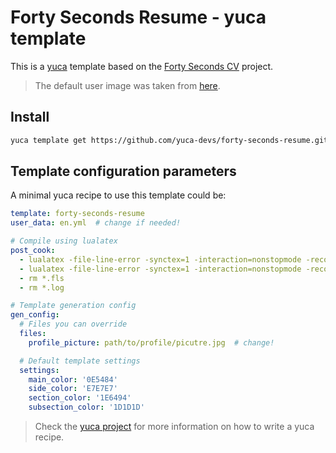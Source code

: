 # Forty Seconds Resume - yuca template

This is a [yuca](https://github.com/yuca-devs/yuca) template based on the [Forty
Seconds CV](https://github.com/PandaScience/FortySecondsCV) project.

> The default user image was taken from [here](https://thinksport.com.au/life-members/attachment/default-avatar-profile-icon-grey-photo-placeholder-illustrations-vectors/).

## Install

```bash
yuca template get https://github.com/yuca-devs/forty-seconds-resume.git
```

## Template configuration parameters

A minimal yuca recipe to use this template could be:

```yaml
template: forty-seconds-resume
user_data: en.yml  # change if needed!

# Compile using lualatex
post_cook:
  - lualatex -file-line-error -synctex=1 -interaction=nonstopmode -recorder template.tex
  - lualatex -file-line-error -synctex=1 -interaction=nonstopmode -recorder template.tex
  - rm *.fls
  - rm *.log

# Template generation config
gen_config:
  # Files you can override
  files:
    profile_picture: path/to/profile/picutre.jpg  # change!

  # Default template settings
  settings:
    main_color: '0E5484'
    side_color: 'E7E7E7'
    section_color: '1E6494'
    subsection_color: '1D1D1D'
```

> Check the [yuca project](https://github.com/yuca-devs/yuca) for more
information on how to write a yuca recipe.
